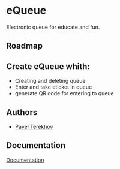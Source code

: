 
# eQueue

Electronic queue for educate and fun.



## Roadmap 
## Create eQueue whith:
- Creating and deleting queue
- Enter and take eticket in queue
- generate QR code for entering to queue


## Authors

- [Pavel Terekhov](https://github.com/tepasha)


## Documentation

[Documentation](https://linktodocumentation)

